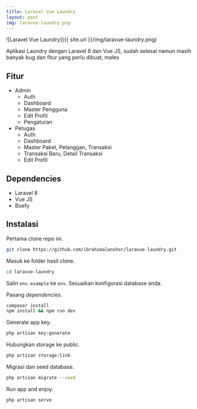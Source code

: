 ```yaml
---
title: Laravel Vue Laundry
layout: post
img: laravue-laundry.png
---
```


![Laravel Vue Laundry]({{ site.url }}/img/laravue-laundry.png)

Aplikasi Laundry dengan Laravel 8 dan Vue JS, sudah selesai namun masih banyak bug dan fitur yang perlu dibuat, males

## Fitur

* Admin
    * Auth
    * Dashboard
    * Master Pengguna
    * Edit Profil
    * Pengaturan
* Petugas
    * Auth
    * Dashboard
    * Master Paket, Pelanggan, Transaksi 
    * Transaksi Baru, Detail Transaksi
    * Edit Profil

## Dependencies

* Laravel 8
* Vue JS
* Buefy

## Instalasi

Pertama clone repo ini.

```bash
git clone https://github.com/ibrahimalanshor/laravue-laundry.git
```

Masuk ke folder hasil clone.

```bash
cd laravue-laundry
```

Salin `env.example` ke `env`. Sesuaikan konfigurasi database anda.

Pasang *dependencies*.

```bash
composer install
npm install && npm run dev
```

Generate app key.

```bash
php artisan key:generate
```

Hubungkan storage ke public.

```bash
php artisan storage:link
```

Migrasi dan seed database.

```bash
php artisan migrate --seed
```

Run app and enjoy.

```
php artisan serve
```